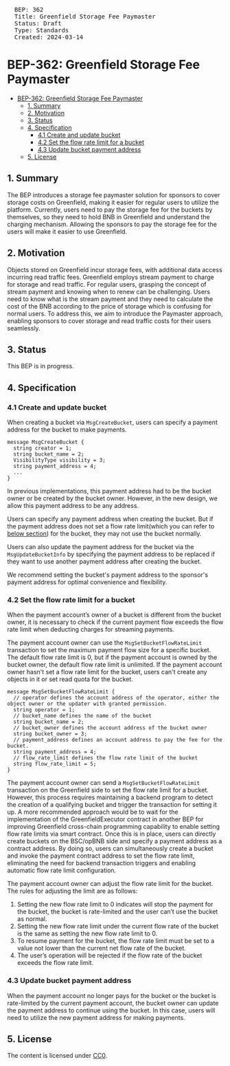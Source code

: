 <pre>
  BEP: 362
  Title: Greenfield Storage Fee Paymaster
  Status: Draft
  Type: Standards
  Created: 2024-03-14
</pre>


# BEP-362: Greenfield Storage Fee Paymaster

- [BEP-362: Greenfield Storage Fee Paymaster](#bep-362-greenfield-storage-fee-paymaster)
  - [1. Summary](#1-summary)
  - [2. Motivation](#2-motivation)
  - [3. Status](#3-status)
  - [4. Specification](#4-specification)
    - [4.1 Create and update bucket](#41-create-and-update-bucket)
    - [4.2 Set the flow rate limit for a bucket](#42-set-the-flow-rate-limit-for-a-bucket)
    - [4.3 Update bucket payment address](#43-update-bucket-payment-address)
  - [5. License](#5-license)

## 1. Summary
The BEP introduces a storage fee paymaster solution for sponsors to cover storage costs on Greenfield, making it easier 
for regular users to utilize the platform. Currently, users need to pay the storage fee for the buckets by themselves, 
so they need to hold BNB in Greenfield and understand the charging mechanism. Allowing the sponsors to pay the storage 
fee for the users will make it easier to use Greenfield.

## 2. Motivation

Objects stored on Greenfield incur storage fees, with additional data access incurring read traffic fees. 
Greenfield employs stream payment to charge for storage and read traffic. For regular users, grasping the concept of 
stream payment and knowing when to renew can be challenging. Users need to know what is the stream payment and they 
need to calculate the cost of the BNB according to the price of storage which is confusing for normal users. 
To address this, we aim to introduce the Paymaster approach, enabling sponsors to cover storage and read traffic costs for their users seamlessly.

## 3. Status

This BEP is in progress.

## 4. Specification

### 4.1 Create and update bucket

When creating a bucket via `MsgCreateBucket`, users can specify a payment address for the bucket to make payments.

```
message MsgCreateBucket {  
  string creator = 1;  
  string bucket_name = 2;  
  VisibilityType visibility = 3;  
  string payment_address = 4;  
  ...
}
```

In previous implementations, this payment address had to be the bucket owner or be created by the bucket owner. 
However, in the new design, we allow this payment address to be any address.

Users can specify any payment address when creating the bucket. But if the payment address does not set a flow rate 
limit(which you can refer to [below section](#42-set-the-flow-rate-limit-for-a-bucket)) for the bucket, they may not use the bucket normally.

Users can also update the payment address for the bucket via the `MsgUpdateBucketInfo` by specifying the payment address 
to be replaced if they want to use another payment address after creating the bucket.

We recommend setting the bucket's payment address to the sponsor's payment address for optimal convenience and flexibility.

### 4.2 Set the flow rate limit for a bucket

When the payment account’s owner of a bucket is different from the bucket owner, it is necessary to check if the current 
payment flow exceeds the flow rate limit when deducting charges for streaming payments.

The payment account owner can use the `MsgSetBucketFlowRateLimit` transaction to set the maximum payment flow size for a 
specific bucket. The default flow rate limit is 0, but if the payment account is owned by the bucket owner, the default 
flow rate limit is unlimited. If the payment account owner hasn't set a flow rate limit for the bucket, users can't create 
any objects in it or set read quota for the bucket.

```
message MsgSetBucketFlowRateLimit {  
  // operator defines the account address of the operator, either the object owner or the updater with granted permission.  
  string operator = 1;  
  // bucket_name defines the name of the bucket  
  string bucket_name = 2;  
  // bucket_owner defines the account address of the bucket owner  
  string bucket_owner = 3;  
  // payment_address defines an account address to pay the fee for the bucket.  
  string payment_address = 4;  
  // flow_rate_limit defines the flow rate limit of the bucket  
  string flow_rate_limit = 5;  
}
```

The payment account owner can send a `MsgSetBucketFlowRateLimit` transaction on the Greenfield side to set the flow rate 
limit for a bucket. However, this process requires maintaining a backend program to detect the creation of a qualifying 
bucket and trigger the transaction for setting it up. A more recommended approach would be to wait for the implementation 
of the GreenfieldExecutor contract in another BEP for improving  Greenfield cross-chain programming capability to enable 
setting flow rate limits via smart contract. Once this is in place, users can directly create buckets on the BSC/opBNB 
side and specify a payment address as a contract address. By doing so, users can simultaneously create a bucket and invoke 
the payment contract address to set the flow rate limit, eliminating the need for backend transaction triggers and enabling 
automatic flow rate limit configuration.


The payment account owner can adjust the flow rate limit for the bucket. The rules for adjusting the limit are as follows:

1. Setting the new flow rate limit to 0 indicates will stop the payment for the bucket, the bucket is rate-limited and the user can’t use the bucket as normal.
2. Setting the new flow rate limit under the current flow rate of the bucket is the same as setting the new flow rate limit to 0.
3. To resume payment for the bucket, the flow rate limit must be set to a value not lower than the current net flow rate of the bucket.
4. The user’s operation will be rejected if the flow rate of the bucket exceeds the flow rate limit.

### 4.3 Update bucket payment address

When the payment account no longer pays for the bucket or the bucket is rate-limited by the current payment account, 
the bucket owner can update the payment address to continue using the bucket. In this case, users will need to utilize 
the new payment address for making payments.

## 5. License

The content is licensed under [CC0](https://creativecommons.org/publicdomain/zero/1.0/).
